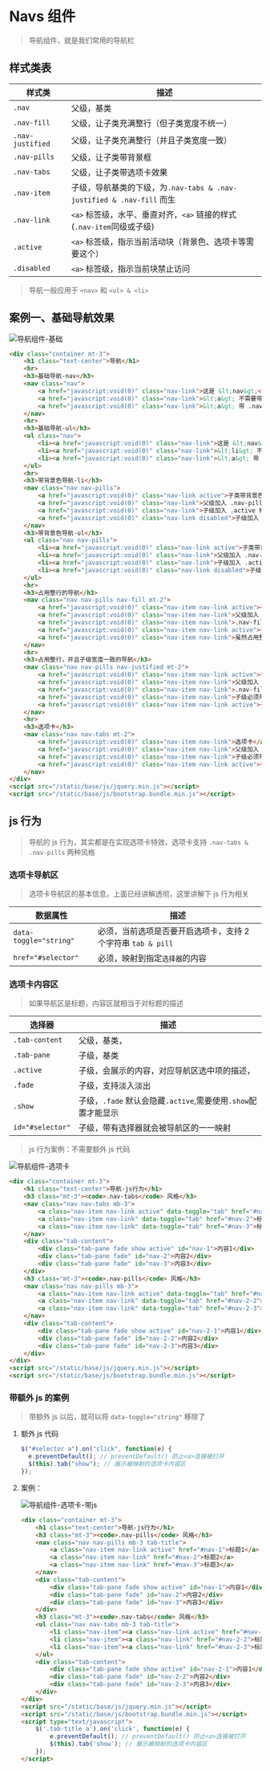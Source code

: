 # Navs 组件

> 导航组件，就是我们常用的导航栏

## 样式类表

| 样式类           | 描述                                                                  |
| ---------------- | --------------------------------------------------------------------- |
| `.nav`           | 父级，基类                                                            |
| `.nav-fill`      | 父级，让子类充满整行（但子类宽度不统一）                              |
| `.nav-justified` | 父级，让子类充满整行（并且子类宽度一致）                              |
| `.nav-pills`     | 父级，让子类带背景框                                                  |
| `.nav-tabs`      | 父级，让子类带选项卡效果                                              |
| `.nav-item`      | 子级，导航基类的下级，为`.nav-tabs & .nav-justified & .nav-fill` 而生 |
| `.nav-link`      | `<a>` 标签级，水平、垂直对齐，`<a>` 链接的样式(`.nav-item`同级或子级) |
| `.active`        | `<a>` 标签级，指示当前活动块（背景色、选项卡等需要这个）              |
| `.disabled`      | `<a>` 标签级，指示当前块禁止访问                                      |

> 导航一般应用于 `<nav>` 和 `<ul> & <li>`

## 案例一、基础导航效果

![导航组件-基础](./static/导航-基础.png)

```html
<div class="container mt-3">
    <h1 class="text-center">导航</h1>
    <hr>
    <h3>基础导航-nav</h3>
    <nav class="nav">
        <a href="javascript:void(0)" class="nav-link">这是 &lt;nav&gt;</a>
        <a href="javascript:void(0)" class="nav-link">&lt;a&gt; 不需要带 .nav-item</a>
        <a href="javascript:void(0)" class="nav-link">&lt;a&gt; 带 .nav-link</a>
    </nav>
    <hr>
    <h3>基础导航-ul</h3>
    <ul class="nav">
        <li><a href="javascript:void(0)" class="nav-link">这是 &lt;nav&gt;</a></li>
        <li><a href="javascript:void(0)" class="nav-link">&lt;li&gt; 不需要带 .nav-item</a></li>
        <li><a href="javascript:void(0)" class="nav-link">&lt;a&gt; 带 .nav-link</a></li>
    </ul>
    <hr>
    <h3>带背景色导航-li</h3>
    <nav class="nav nav-pills">
        <a href="javascript:void(0)" class="nav-link active">子类带背景色</a>
        <a href="javascript:void(0)" class="nav-link">父级加入 .nav-pills 样式</a>
        <a href="javascript:void(0)" class="nav-link">子级加入 .active 样式，可以带上背景</a>
        <a href="javascript:void(0)" class="nav-link disabled">子级加入 .disabled 样式，可以禁止点击</a>
    </nav>
    <h3>带背景色导航-ul</h3>
    <ul class="nav nav-pills">
        <li><a href="javascript:void(0)" class="nav-link active">子类带背景色</a></li>
        <li><a href="javascript:void(0)" class="nav-link">父级加入 .nav-pills 样式</a></li>
        <li><a href="javascript:void(0)" class="nav-link">子级加入 .active 样式，可以带上背景</a></li>
        <li><a href="javascript:void(0)" class="nav-link disabled">子级加入 .disabled 样式，可以禁止点击</a></li>
    </ul>
    <hr>
    <h3>占用整行的导航</h3>
    <nav class="nav nav-pills nav-fill mt-2">
        <a href="javascript:void(0)" class="nav-item nav-link active">子级占用整行</a>
        <a href="javascript:void(0)" class="nav-item nav-link">父级加入 nav-fill 样式</a>
        <a href="javascript:void(0)" class="nav-item nav-link">.nav-fill 和 .nav-justified二选一</a>
        <a href="javascript:void(0)" class="nav-item nav-link active">子级必须带 .nav-item 样式</a>
        <a href="javascript:void(0)" class="nav-item nav-link">虽然占用整行，但是子级宽度并不一致</a>
    </nav>
    <hr>
    <h3>占用整行，并且子级宽度一致的导航</h3>
    <nav class="nav nav-pills nav-justified mt-2">
        <a href="javascript:void(0)" class="nav-item nav-link active">子级占用整行</a>
        <a href="javascript:void(0)" class="nav-item nav-link">父级加入 .nav-justified 样式</a>
        <a href="javascript:void(0)" class="nav-item nav-link">.nav-fill 和 .nav-justified二选一</a>
        <a href="javascript:void(0)" class="nav-item nav-link">子级必须带 .nav-item 样式</a>
        <a href="javascript:void(0)" class="nav-item nav-link active">子级平分整行宽度，也就是子级宽度一致</a>
    </nav>
    <hr>
    <h3>选项卡</h3>
    <nav class="nav nav-tabs mt-2">
        <a href="javascript:void(0)" class="nav-item nav-link">选项卡</a>
        <a href="javascript:void(0)" class="nav-item nav-link">父级加入 .nav-tabs 样式</a>
        <a href="javascript:void(0)" class="nav-item nav-link">子级必须带 .nav-item 样式</a>
        <a href="javascript:void(0)" class="nav-item nav-link active">子级加入 .active ，指当前活动块</a>
    </nav>
</div>
<script src="/static/base/js/jquery.min.js"></script>
<script src="/static/base/js/bootstrap.bundle.min.js"></script>
```

## js 行为

> 导航的 js 行为，其实都是在实现选项卡特效，选项卡支持 `.nav-tabs & .nav-pills` 两种风格

### 选项卡导航区

> 选项卡导航区的基本信息，上面已经讲解透彻，这里讲解下 js 行为相关

| 数据属性               | 描述                                                         |
| ---------------------- | ------------------------------------------------------------ |
| `data-toggle="string"` | 必须，当前选项是否要开启选项卡，支持 2 个字符串 `tab & pill` |
| `href="#selector"`     | 必须，映射到指定`选择器`的内容                               |

### 选项卡内容区

> 如果导航区是标题，内容区就相当于对标题的描述

| 选择器           | 描述                                                          |
| ---------------- | ------------------------------------------------------------- |
| `.tab-content`   | 父级，基类，                                                  |
| `.tab-pane`      | 子级，基类                                                    |
| `.active`        | 子级，会展示的内容，对应导航区选中项的描述，                  |
| `.fade`          | 子级，支持淡入淡出                                            |
| `.show`          | 子级，`.fade` 默认会隐藏`.active`,需要使用`.show`配置才能显示 |
| `id="#selector"` | 子级，带有选择器就会被导航区的一一映射                        |

> js 行为案例：不需要额外 js 代码

![导航组件-选项卡](./static/导航组件-选项卡.gif)

```html
<div class="container mt-3">
    <h1 class="text-center">导航-js行为</h1>
    <h3 class="mt-3"><code>.nav-tabs</code> 风格</h3>
    <nav class="nav nav-tabs mb-3">
        <a class="nav-item nav-link active" data-toggle="tab" href="#nav-1">标题1</a>
        <a class="nav-item nav-link" data-toggle="tab" href="#nav-2">标题2</a>
        <a class="nav-item nav-link" data-toggle="tab" href="#nav-3">标题3</a>
    </nav>
    <div class="tab-content">
        <div class="tab-pane fade show active" id="nav-1">内容1</div>
        <div class="tab-pane fade" id="nav-2">内容2</div>
        <div class="tab-pane fade" id="nav-3">内容3</div>
    </div>
    <h3 class="mt-3"><code>.nav-pills</code> 风格</h3>
    <nav class="nav nav-pills mb-3">
        <a class="nav-item nav-link active" data-toggle="tab" href="#nav-2-1">标题1</a>
        <a class="nav-item nav-link" data-toggle="tab" href="#nav-2-2">标题2</a>
        <a class="nav-item nav-link" data-toggle="tab" href="#nav-2-3">标题3</a>
    </nav>
    <div class="tab-content">
        <div class="tab-pane fade show active" id="nav-2-1">内容1</div>
        <div class="tab-pane fade" id="nav-2-2">内容2</div>
        <div class="tab-pane fade" id="nav-2-3">内容3</div>
    </div>
</div>
<script src="/static/base/js/jquery.min.js"></script>
<script src="/static/base/js/bootstrap.bundle.min.js"></script>
```

### 带额外 js 的案例

> 带额外 js 以后，就可以将 `data-toggle="string"` 移除了

1. 额外 js 代码

   ```js
   $("#selector a").on("click", function(e) {
     e.preventDefault(); // preventDefault() 防止<a>连接被打开
     $(this).tab("show"); // 展示被映射的选项卡内容区
   });
   ```

2. 案例：

    ![导航组件-选项卡-带js](./static/导航组件-选项卡-带js.gif)

   ```html
   <div class="container mt-3">
       <h1 class="text-center">导航-js行为</h1>
       <h3 class="mt-3"><code>.nav-pills</code> 风格</h3>
       <nav class="nav nav-pills mb-3 tab-title">
           <a class="nav-item nav-link active" href="#nav-1">标题1</a>
           <a class="nav-item nav-link" href="#nav-2">标题2</a>
           <a class="nav-item nav-link" href="#nav-3">标题3</a>
       </nav>
       <div class="tab-content">
           <div class="tab-pane fade show active" id="nav-1">内容1</div>
           <div class="tab-pane fade" id="nav-2">内容2</div>
           <div class="tab-pane fade" id="nav-3">内容3</div>
       </div>
       <h3 class="mt-3"><code>.nav-tabs</code> 风格</h3>
       <ul class="nav nav-tabs mb-3 tab-title">
           <li class="nav-item"><a class="nav-link active" href="#nav-2-1">标题1</a></li>
           <li class="nav-item"><a class="nav-link" href="#nav-2-2">标题2</a></li>
           <li class="nav-item"><a class="nav-link" href="#nav-2-3">标题3</a></li>
       </ul>
       <div class="tab-content">
           <div class="tab-pane fade show active" id="nav-2-1">内容1</div>
           <div class="tab-pane fade" id="nav-2-2">内容2</div>
           <div class="tab-pane fade" id="nav-2-3">内容3</div>
       </div>
   </div>
   <script src="/static/base/js/jquery.min.js"></script>
   <script src="/static/base/js/bootstrap.bundle.min.js"></script>
   <script type="text/javascript">
       $('.tab-title a').on('click', function(e) {
           e.preventDefault(); // preventDefault() 防止<a>连接被打开
           $(this).tab('show'); // 展示被映射的选项卡内容区
       });
   </script>
   ```
